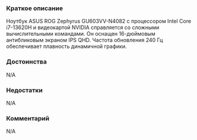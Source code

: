 ### **Краткое описание**
Ноутбук ASUS ROG Zephyrus GU603VV-N4082 с процессором Intel Core i7-13620H и видеокартой NVIDIA справляется со сложными вычислительными командами. Он оснащен 16-дюймовым антибликовым экраном IPS QHD. Частота обновления 240 Гц обеспечивает плавность динамичной графики.

### **Достоинства**
N/A

### **Недостатки**
N/A

### **Комментарий**
N/A

